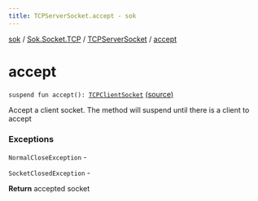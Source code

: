 ```yaml
---
title: TCPServerSocket.accept - sok
---
```


[sok](../../index.html) / [Sok.Socket.TCP](../index.html) / [TCPServerSocket](index.html) / [accept](./accept.html)

# accept

`suspend fun accept(): `[`TCPClientSocket`](../-t-c-p-client-socket/index.html) [(source)](https://github.com/SeekDaSky/Sok/tree/master/common/sok-common/src/Sok/Socket/TCP/TCPServerSocket.kt#L27)

Accept a client socket. The method will suspend until there is a client to accept

### Exceptions

`NormalCloseException` -

`SocketClosedException` -

**Return**
accepted socket

